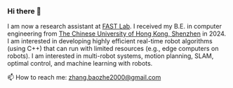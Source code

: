 ### Hi there 👋

<!--
**zhangbaozhe/zhangbaozhe** is a ✨ _special_ ✨ repository because its `README.md` (this file) appears on your GitHub profile.

Here are some ideas to get you started:

- 🔭 I’m currently working on ...
- 🌱 I’m currently learning ...
- 👯 I’m looking to collaborate on ...
- 🤔 I’m looking for help with ...
- 💬 Ask me about ...
- 📫 How to reach me: ...
- 😄 Pronouns: ...
- ⚡ Fun fact: ...
-->

I am now a research assistant at [FAST Lab](http://zju-fast.com/). I received my B.E. in computer engineering from [The Chinese University of Hong Kong, Shenzhen](https://www.cuhk.edu.cn/en) in 2024. I am interested in developing highly efficient real-time robot algorithms (using C++) that can run with limited resources (e.g., edge computers on robots). I am interested in multi-robot systems, motion planning, SLAM, optimal control, and machine learning with robots.

<!--
🤔 Recent news: 
- 🔭 The source code of CoNi-MPC is released! Please check [CoNi-MPC](https://fast-fire.github.io/CoNi-MPC/) for more information.
- 🌱 I finished my RA internship at Fast Lab, ZJU (2022/06 - 2023/08).
-  ⚡ I am learning reinforcement learning.
-  ⚡ I am learning computer graphics. 
-->

📫 How to reach me: zhang.baozhe2000@gmail.com



